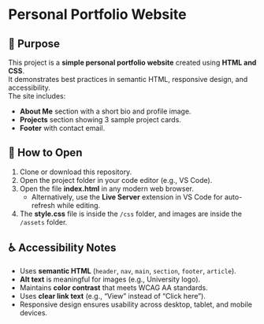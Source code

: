 # Personal Portfolio Website

## 📌 Purpose
This project is a **simple personal portfolio website** created using **HTML and CSS**.  
It demonstrates best practices in semantic HTML, responsive design, and accessibility.  
The site includes:
- **About Me** section with a short bio and profile image.
- **Projects** section showing 3 sample project cards.
- **Footer** with contact email.

## 🚀 How to Open
1. Clone or download this repository.
2. Open the project folder in your code editor (e.g., VS Code).
3. Open the file **index.html** in any modern web browser.
   - Alternatively, use the **Live Server** extension in VS Code for auto-refresh while editing.
4. The **style.css** file is inside the `/css` folder, and images are inside the `/assets` folder.

## ♿ Accessibility Notes
- Uses **semantic HTML** (`header`, `nav`, `main`, `section`, `footer`, `article`).
- **Alt text** is meaningful for images (e.g., University logo).
- Maintains **color contrast** that meets WCAG AA standards.
- Uses **clear link text** (e.g., “View” instead of “Click here”).
- Responsive design ensures usability across desktop, tablet, and mobile devices.


